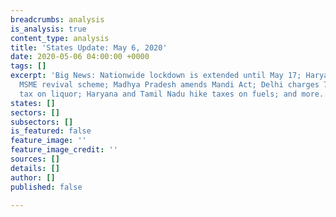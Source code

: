 ```yaml
---
breadcrumbs: analysis
is_analysis: true
content_type: analysis
title: 'States Update: May 6, 2020'
date: 2020-05-06 04:00:00 +0000
tags: []
excerpt: 'Big News: Nationwide lockdown is extended until May 17; Haryana approves
  MSME revival scheme; Madhya Pradesh amends Mandi Act; Delhi charges 70 percent extra
  tax on liquor; Haryana and Tamil Nadu hike taxes on fuels; and more.'
states: []
sectors: []
subsectors: []
is_featured: false
feature_image: ''
feature_image_credit: ''
sources: []
details: []
author: []
published: false

---
```

